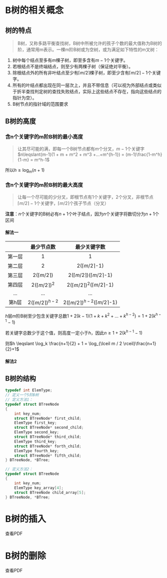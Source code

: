 # B树的相关概念

## 树的特点

> B树，又称多路平衡查找树，B树中所被允许的孩子个数的最大值称为B树的阶，通常用m表示。一棵m阶B树或为空树，或为满足如下特性的m叉树：

1. 树中每个结点至多有$m$棵子树，即至多含有$m-1$个关键字。
2. 若根结点不是终端结点，则至少有两棵子树（保证绝对平衡）。
3. 除根结点外的所有非叶结点至少有$\lceil m / 2\rceil$棵子树，即至少含有$\lceil m / 2\rceil - 1$个关键字。
4. 所有的叶结点都出现在同一层次上，并且不带信息（可以视为外部结点或类似于折半查找判定树的查找失败结点，实际上这些结点不存在，指向这些结点的指针为空）。
5. B树节点的指针域的范围要求

## B树的高度

### 含n个关键字的m阶B树的最小高度

> 让其尽可能的满，即每一个B树节点都有$m$个分叉，$m-1$个关键字
> $n\leqslant(m-1)(1 + m + m^2 + m^3 +...+m^{h-1}) = (m-1)\frac{1-m^h}{1-m} = m^h-1$

所以$h\geqslant\log_m(n+1)$

### 含n个关键字的m阶B树的最大高度

> 让每一个尽可能的少分叉，即根节点有1个关键字，2个分叉，非根节点$\lceil m / 2\rceil - 1$个关键字，$\lceil m / 2\rceil$个孩子节点（分叉）

**注意**：$n$个关键字的B树必有$n+1$个叶子结点，因为$n$个关键字将数切分为$n+1$个区间

#### 解法一

|        |           最少节点数           |                      最少关键字数                      |
| :----: | :----------------------------: | :-----------------------------------------------------: |
| 第一层 |               1               |                            1                            |
| 第二层 |               2               |               2($\lceil m/2 \rceil$-1)               |
| 第三层 |    2($\lceil m/2 \rceil$)    |    2($\lceil m/2 \rceil$)($\lceil m/2 \rceil$-1)    |
| 第四层 |   2$(\lceil m/2 \rceil)^2$   |   2$(\lceil m/2 \rceil)^2$($\lceil m/2 \rceil$-1)   |
|  ...  |              ...              |                           ...                           |
| 第h层 | 2$(\lceil m/2 \rceil)^{h-2}$ | 2$(\lceil m/2 \rceil)^{h-2}$($\lceil m/2 \rceil$-1) |

$h$层$m$阶B树至少包含关键字总数$1+2(k-1)(1 + k + k^2 + ... + k^{h-2}) = 1 + 2(k^{h-1}-1)$

若关键字总数少于这个值，则高度一定小于$h$，因此$n \geqslant 1+ 2(k^{h-1}-1)$

则$h \leqslant \log_k \frac{n+1}{2} + 1 = \log_{\lceil m / 2 \rceil}\frac{n+1}{2}+1$

#### 解法2

## B树的结构

```c
typedef int ElemType;
// 定义一个5阶B树
// 定义方法1：
typedef struct BTreeNode
{
    int key_num;
    struct BTreeNode* first_child;
    ElemType first_key;
    struct BTreeNode* second_child;
    ElemType second_key;
    struct BTreeNode* third_child;
    ElemType third_key;
    struct BTreeNode* forth_child;
    ElemType fourth_key;
    struct BTreeNode* fifth_child;
} BTreeNode, *BTree;

// 定义方法2：
typedef struct BTreeNode
{
    int key_num;
    ElemType key_array[4];
    struct BTreeNode child_array[5];
} BTreeNode, *BTree;
```

# B树的插入

查看PDF

# B树的删除

查看PDF
